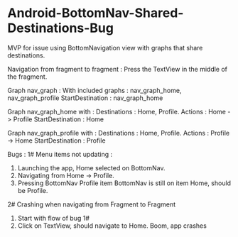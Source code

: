 # Android-BottomNav-Shared-Destinations-Bug
MVP for issue using BottomNavigation view with graphs that share destinations.

Navigation from fragment to fragment : Press the TextView in the middle of the fragment.

Graph nav_graph : 
With included graphs : nav_graph_home, nav_graph_profile
StartDestination : nav_graph_home

Graph nav_graph_home with :
Destinations : Home, Profile.
Actions : Home -> Profile
StartDestination : Home

Graph nav_graph_profile with :
Destinations : Home, Profile.
Actions : Profile -> Home
StartDestination : Profile

Bugs :
1# Menu items not updating :
1) Launching the app, Home selected on BottomNav.
2) Navigating from Home -> Profile.
3) Pressing BottomNav Profile item
BottomNav is still on item Home, should be Profile.

2# Crashing when navigating from Fragment to Fragment
1) Start with flow of bug 1#
2) Click on TextView, should navigate to Home.
   Boom, app crashes

